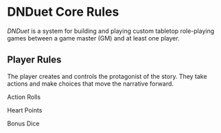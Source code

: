 # DNDuet Core Rules
_DNDuet_ is a system for building and playing custom tabletop role-playing games between a game master (GM) and at least one player.

## Player Rules
The player creates and controls the protagonist of the story. They take actions and make choices that move the narrative forward.

Action Rolls

Heart Points

Bonus Dice